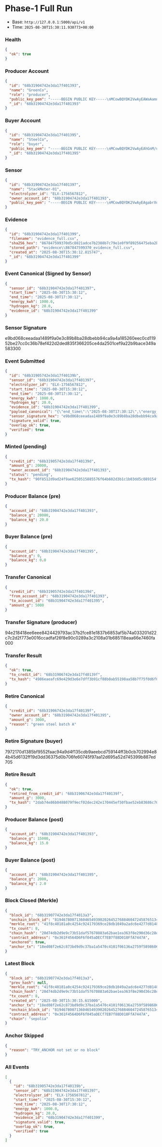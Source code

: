 # Phase-1 Full Run
- Base: `http://127.0.0.1:5000/api/v1`
- Time: `2025-08-30T15:30:11.930773+00:00`

### Health
```json
{
  "ok": true
}
```

### Producer Account
```json
{
  "id": "68b31904742e3da17f401393",
  "name": "GreenCo",
  "role": "producer",
  "public_key_pem": "-----BEGIN PUBLIC KEY-----\nMCowBQYDK2VwAyEAWaAamnIl+D0r5WbcSDGsbLSBWwZidG3/E1pjsMrq8Pk=\n-----END PUBLIC KEY-----\n",
  "_id": "68b31904742e3da17f401393"
}
```

### Buyer Account
```json
{
  "id": "68b31904742e3da17f401395",
  "name": "SteelCo",
  "role": "buyer",
  "public_key_pem": "-----BEGIN PUBLIC KEY-----\nMCowBQYDK2VwAyEAhGnM/uMSslAFgIsBZaVVbv7gU7hIVd2HCVQeoQyV6II=\n-----END PUBLIC KEY-----\n",
  "_id": "68b31904742e3da17f401395"
}
```

### Sensor
```json
{
  "id": "68b31904742e3da17f401397",
  "name": "StackMeter-01",
  "electrolyzer_id": "ELX-1756567812",
  "owner_account_id": "68b31904742e3da17f401393",
  "public_key_pem": "-----BEGIN PUBLIC KEY-----\nMCowBQYDK2VwAyEAgabrXoMhEacLgAUdBB2fRmdx9LBNV40EipsOjaOm8ng=\n-----END PUBLIC KEY-----\n"
}
```

### Evidence
```json
{
  "id": "68b31904742e3da17f401399",
  "filename": "evidence_full.csv",
  "sha256_hex": "867847599370d5c8021adce7b2308b7c79e1e0f9f89256475eba2b4f0f18d0c6",
  "stored_path": "evidence\\867847599370_evidence_full.csv",
  "created_at": "2025-08-30T15:30:12.815747",
  "_id": "68b31904742e3da17f401399"
}
```

### Event Canonical (Signed by Sensor)
```json
{
  "sensor_id": "68b31904742e3da17f401397",
  "start_time": "2025-08-30T15:30:12",
  "end_time": "2025-08-30T17:30:12",
  "energy_kwh": 1000.0,
  "hydrogen_kg": 20.0,
  "evidence_id": "68b31904742e3da17f401399"
}
```

### Sensor Signature
e9bd068ceeadaa1489f9a0e3c89b8ba28dbebb94ca9a4a185260eec0cd11952be27cc0c36b78ef422d2ded835f366205ce4da2501cef9a22b9bace349a583300

### Event Submitted
```json
{
  "id": "68b31905742e3da17f40139b",
  "sensor_id": "68b31904742e3da17f401397",
  "electrolyzer_id": "ELX-1756567812",
  "start_time": "2025-08-30T15:30:12",
  "end_time": "2025-08-30T17:30:12",
  "energy_kwh": 1000.0,
  "hydrogen_kg": 20.0,
  "evidence_id": "68b31904742e3da17f401399",
  "payload_canonical": "{\"end_time\":\"2025-08-30T17:30:12\",\"energy_kwh\":1000.0,\"evidence_id\":\"68b31904742e3da17f401399\",\"hydrogen_kg\":20.0,\"sensor_id\":\"68b31904742e3da17f401397\",\"start_time\":\"2025-08-30T15:30:12\"}",
  "sensor_signature_hex": "e9bd068ceeadaa1489f9a0e3c89b8ba28dbebb94ca9a4a185260eec0cd11952be27cc0c36b78ef422d2ded835f366205ce4da2501cef9a22b9bace349a583300",
  "signature_valid": true,
  "overlap_ok": true,
  "verified": true
}
```

### Minted (pending)
```json
{
  "credit_id": "68b31905742e3da17f40139d",
  "amount_g": 20000,
  "owner_account_id": "68b31904742e3da17f401393",
  "status": "pending",
  "tx_hash": "90f8512d9ad24f9ae6250515885576f64b602d3b1c1b03dd5c089154f0214140"
}
```

### Producer Balance (pre)
```json
{
  "account_id": "68b31904742e3da17f401393",
  "balance_g": 20000,
  "balance_kg": 20.0
}
```

### Buyer Balance (pre)
```json
{
  "account_id": "68b31904742e3da17f401395",
  "balance_g": 0,
  "balance_kg": 0.0
}
```

### Transfer Canonical
```json
{
  "credit_id": "68b31905742e3da17f40139d",
  "from_account_id": "68b31904742e3da17f401393",
  "to_account_id": "68b31904742e3da17f401395",
  "amount_g": 5000
}
```

### Transfer Signature (producer)
94e218418ee6eee8424429793ac37b2fce81e1837b6853af5b74a033201d22c7c2d2f773e0016ccadfaf26f8e90c0289a3c2108a01b685118eaa66e7460fa000

### Transfer Result
```json
{
  "ok": true,
  "to_credit_id": "68b31906742e3da17f40139f",
  "tx_hash": "4986eaeafc69e429d3e6e7dff3b91cf88b0ab55198aa58b7f75f0d6f0e1d7175"
}
```

### Retire Canonical
```json
{
  "credit_id": "68b31906742e3da17f40139f",
  "owner_account_id": "68b31904742e3da17f401395",
  "amount_g": 3000,
  "reason": "green steel batch A"
}
```

### Retire Signature (buyer)
7972170d1385bf9552faac94a9d4f135cdb9aeebcd759144ff3b0cb702994e84b45d6132ff19d3dd36375d0b706fe60745f97aa12d695a52d745399b887ed705

### Retire Result
```json
{
  "ok": true,
  "retired_from_credit_id": "68b31906742e3da17f40139f",
  "amount_g": 3000,
  "tx_hash": "2dab74e86b0488079f9ecf02dec242e170445ef50fbae52eb83686c70e026481"
}
```

### Producer Balance (post)
```json
{
  "account_id": "68b31904742e3da17f401393",
  "balance_g": 15000,
  "balance_kg": 15.0
}
```

### Buyer Balance (post)
```json
{
  "account_id": "68b31904742e3da17f401395",
  "balance_g": 2000,
  "balance_kg": 2.0
}
```

### Block Closed (Merkle)
```json
{
  "block_id": "68b31907742e3da17f4013a3",
  "onchain_block_id": "81946780071360465493902026452768846047245876513403836220540536633607810354307",
  "merkle_root": "41f8c48181a0c4254c924179369ce28db1049a2adc6e4277d814837751766aec",
  "tx_count": 8,
  "chain_hash": "20d74db2d9e9c73b51daf57670883a62bae1ea363f8e290d36c28d44e1403074",
  "contract_address": "0x361F4564D6F6f045aDECf7EB7f88D018FfA7447A",
  "anchored": true,
  "anchor_tx": "18ed08f2e62c873bd9d9c37ba1a5470c4101f06136a2759f58986066a4915a5e"
}
```

### Latest Block
```json
{
  "block_id": "68b31907742e3da17f4013a3",
  "prev_hash": null,
  "merkle_root": "41f8c48181a0c4254c924179369ce28db1049a2adc6e4277d814837751766aec",
  "chain_hash": "20d74db2d9e9c73b51daf57670883a62bae1ea363f8e290d36c28d44e1403074",
  "tx_count": 8,
  "created_at": "2025-08-30T15:30:15.615000",
  "anchor_tx": "18ed08f2e62c873bd9d9c37ba1a5470c4101f06136a2759f58986066a4915a5e",
  "onchain_block_id": "81946780071360465493902026452768846047245876513403836220540536633607810354307",
  "contract_address": "0x361F4564D6F6f045aDECf7EB7f88D018FfA7447A",
  "chain": "sepolia"
}
```

### Anchor Skipped
```json
{
  "reason": "TRY_ANCHOR not set or no block"
}
```

### All Events
```json
[
  {
    "id": "68b31905742e3da17f40139b",
    "sensor_id": "68b31904742e3da17f401397",
    "electrolyzer_id": "ELX-1756567812",
    "start_time": "2025-08-30T15:30:12",
    "end_time": "2025-08-30T17:30:12",
    "energy_kwh": 1000.0,
    "hydrogen_kg": 20.0,
    "evidence_id": "68b31904742e3da17f401399",
    "signature_valid": true,
    "overlap_ok": true,
    "verified": true
  }
]
```

